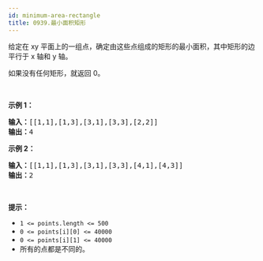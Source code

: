 ```yaml
---
id: minimum-area-rectangle
title: 0939.最小面积矩形
---
```

给定在 xy 平面上的一组点，确定由这些点组成的矩形的最小面积，其中矩形的边平行于 x 轴和 y 轴。

如果没有任何矩形，就返回 0。

 

**示例 1：**


<pre><strong>输入：</strong>[[1,1],[1,3],[3,1],[3,3],[2,2]]<br/><strong>输出：</strong>4<br/></pre>

**示例 2：**


<pre><strong>输入：</strong>[[1,1],[1,3],[3,1],[3,3],[4,1],[4,3]]<br/><strong>输出：</strong>2<br/></pre>

 

**提示：**

- <code>1 &lt;= points.length &lt;= 500</code>
- <code>0 &lt;= points[i][0] &lt;= 40000</code>
- <code>0 &lt;= points[i][1] &lt;= 40000</code>
- 所有的点都是不同的。